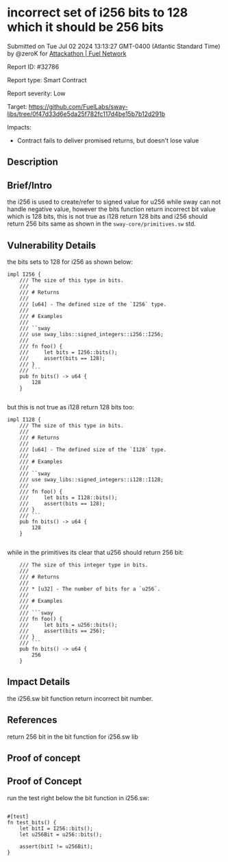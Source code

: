 
# incorrect set of i256 bits to 128 which it should be 256 bits

Submitted on Tue Jul 02 2024 13:13:27 GMT-0400 (Atlantic Standard Time) by @zeroK for [Attackathon | Fuel Network](https://immunefi.com/bounty/fuel-network-attackathon/)

Report ID: #32786

Report type: Smart Contract

Report severity: Low

Target: https://github.com/FuelLabs/sway-libs/tree/0f47d33d6e5da25f782fc117d4be15b7b12d291b

Impacts:
- Contract fails to deliver promised returns, but doesn't lose value

## Description
## Brief/Intro
the i256 is used to create/refer to signed value for u256 while sway can not handle negative value, however the bits function return incorrect bit value which is 128 bits, this is not true as i128 return 128 bits and i256 should return 256 bits same as shown in the `sway-core/primitives.sw` std.  

## Vulnerability Details
the bits sets to 128 for i256 as shown below:

```sway 
impl I256 {
    /// The size of this type in bits.
    ///
    /// # Returns
    ///
    /// [u64] - The defined size of the `I256` type.
    ///
    /// # Examples
    ///
    /// ``sway
    /// use sway_libs::signed_integers::i256::I256;
    ///
    /// fn foo() {
    ///     let bits = I256::bits();
    ///     assert(bits == 128);
    /// }
    /// ```
    pub fn bits() -> u64 {
        128
    }


```

but this is not true as i128 return 128 bits too:

```sway
impl I128 {
    /// The size of this type in bits.
    ///
    /// # Returns
    ///
    /// [u64] - The defined size of the `I128` type.
    ///
    /// # Examples
    ///
    /// ``sway
    /// use sway_libs::signed_integers::i128::I128;
    ///
    /// fn foo() {
    ///     let bits = I128::bits();
    ///     assert(bits == 128);
    /// }
    /// ```
    pub fn bits() -> u64 {
        128
    }


```

while in the primitives its clear that u256 should return 256 bit:

```sway 
    /// The size of this integer type in bits.
    ///
    /// # Returns
    ///
    /// * [u32] - The number of bits for a `u256`.
    ///
    /// # Examples
    ///
    /// ```sway
    /// fn foo() {
    ///     let bits = u256::bits();
    ///     assert(bits == 256);
    /// }
    /// ```
    pub fn bits() -> u64 {
        256
    }
```
## Impact Details
the i256.sw bit function return incorrect bit number. 

## References
return 256 bit in the bit function for i256.sw lib

        
## Proof of concept
## Proof of Concept

run the test right below the bit function in i256.sw:

```sway

#[test] 
fn test_bits() {
    let bitI = I256::bits();
    let u256Bit = u256::bits();

    assert(bitI != u256Bit);
}

```